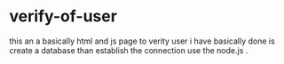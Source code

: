# verify-of-user
this an a basically html and js page to verity user 
i have basically done is create a database 
than establish the connection use the node.js .
